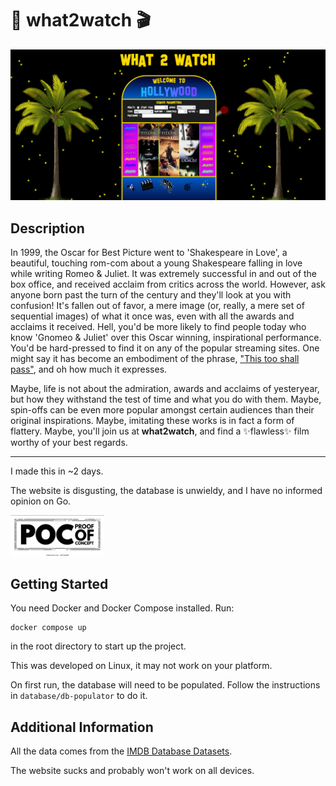 # 🎥 what2watch 🎬
<img src="readme-images/website-screenshot.png">
<ht>


## Description 
<!-- 🧠 -->
In 1999, the Oscar for Best Picture went to 'Shakespeare in Love', a beautiful, touching rom-com about a young Shakespeare falling in love while writing Romeo & Juliet. It was extremely successful in and out of the box office, and received acclaim from critics across the world. However, ask anyone born past the turn of the century and they'll look at you with confusion! It's fallen out of favor, a mere image (or, really, a mere set of sequential images) of what it once was, even with all the awards and acclaims it received. Hell, you'd be more likely to find people today who know 'Gnomeo & Juliet' over this Oscar winning, inspirational performance. You'd be hard-pressed to find it on any of the popular streaming sites. One might say it has become an embodiment of the phrase, ["This too shall pass"](https://en.wikipedia.org/wiki/This_too_shall_pass), and oh how much it expresses. <!-- it's a new, up-and-coming phrase I found on Google -->
 
Maybe, life is not about the admiration, awards and acclaims of yesteryear, but how they withstand the test of time and what you do with them. Maybe, spin-offs can be even more popular amongst certain audiences than their original inspirations. Maybe, imitating these works is in fact a form of flattery. <!-- A little off the mark but whatever. --> Maybe, you'll join us at **what2watch**, and find a ✨flawless✨ film worthy of your best regards. 
<!-- 🤮 this whole thing makes me sound so self-important. -->

<hr> <!-- A good horizontal rule to cut the bs. Or inject some? -->

I made this in ~2 days.

The website is disgusting, the database is unwieldy, and I have no informed opinion on Go.
<!-- i'm writing a new musical based off Silicon Valley. this will be in it. -->

<img src="./readme-images/poc2.png" width="150px">

## Getting Started
You need Docker and Docker Compose installed. Run:
```
docker compose up
```
in the root directory to start up the project. 

This was developed on Linux, it may not work on your platform.

On first run, the database will need to be populated. Follow the instructions in `database/db-populator` to do it.

## Additional Information
All the data comes from the [IMDB Database Datasets](https://datasets.imdbws.com).

The website sucks and probably won't work on all devices.